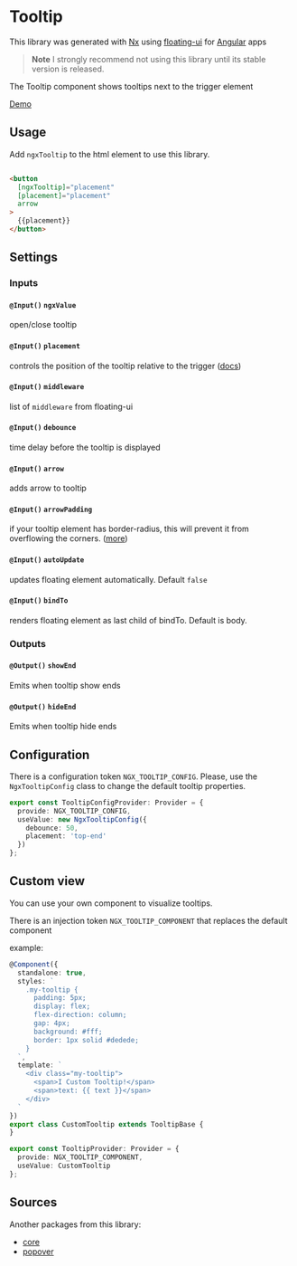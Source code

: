 # Tooltip

This library was generated with [Nx](https://nx.dev) using [floating-ui](https://floating-ui.com/)
for [Angular](https://angular.dev/) apps

> **Note**
> I strongly recommend not using this library until its stable version is released.

The Tooltip component shows tooltips next to the trigger element

[Demo](https://ngx-popovers.vercel.app)

## Usage

Add `ngxTooltip` to the html element to use this library.

```html

<button
  [ngxTooltip]="placement"
  [placement]="placement"
  arrow
>
  {{placement}}
</button>
```

## Settings

### Inputs

#### `@Input()` `ngxValue`
open/close tooltip 

#### `@Input()` `placement`
controls the position of the tooltip relative to the trigger ([docs](https://floating-ui.com/docs/tutorial#placements))

#### `@Input()` `middleware`
list of `middleware` from floating-ui

#### `@Input()` `debounce`
time delay before the tooltip is displayed

#### `@Input()` `arrow`
adds arrow to tooltip

#### `@Input()` `arrowPadding`
if your tooltip element has border-radius, this will prevent it from overflowing the
corners. ([more](https://floating-ui.com/docs/arrow#padding))

#### `@Input()` `autoUpdate`
updates floating element automatically. Default `false`

#### `@Input()` `bindTo`
renders floating element as last child of bindTo. Default is body.

### Outputs

#### `@Output()` `showEnd`
Emits when tooltip show ends

#### `@Output()` `hideEnd`
Emits when tooltip hide ends

## Configuration

There is a configuration token `NGX_TOOLTIP_CONFIG`.
Please, use the `NgxTooltipConfig` class to change the default tooltip properties.

```typescript
export const TooltipConfigProvider: Provider = {
  provide: NGX_TOOLTIP_CONFIG,
  useValue: new NgxTooltipConfig({
    debounce: 50,
    placement: 'top-end'
  })
};
```

## Custom view

You can use your own component to visualize tooltips.

There is an injection token `NGX_TOOLTIP_COMPONENT` that replaces the default component

example:

```typescript
@Component({
  standalone: true,
  styles: `
    .my-tooltip {
      padding: 5px;
      display: flex;
      flex-direction: column;
      gap: 4px;
      background: #fff;
      border: 1px solid #dedede;
    }
  `,
  template: `
    <div class="my-tooltip">
      <span>I Custom Tooltip!</span>
      <span>text: {{ text }}</span>
    </div>
  `
})
export class CustomTooltip extends TooltipBase {
}

export const TooltipProvider: Provider = {
  provide: NGX_TOOLTIP_COMPONENT,
  useValue: CustomTooltip
};
```

## Sources

Another packages from this library:

* [core](https://www.npmjs.com/package/@ngx-popovers/core)
* [popover](https://www.npmjs.com/package/@ngx-popovers/popover)
